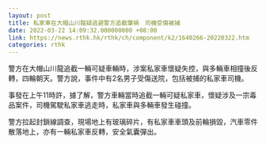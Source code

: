 ```yaml
---
layout: post
title: 私家車在大帽山川龍疑逃避警方追截肇禍　司機受傷被捕
date: 2022-03-22 14:09:32.000000000 +08:00
link: https://news.rthk.hk/rthk/ch/component/k2/1640266-20220322.htm
categories: rthk
---
```


警方在大帽山川龍追截一輛可疑車輛時，涉案私家車懷疑失控，與多輛車相撞後反轉，四輪朝天。警方說，事件中有2名男子受傷送院，包括被捕的私家車司機。

事發在上午11時許，據了解，警方車輛當時追截一輛可疑私家車，懷疑涉及一宗毒品案件，司機駕駛私家車逃走時，私家車與多輛車發生碰撞。

警方拉起封鎖線調查，現場地上有玻璃碎片，有私家車車頭及前輪損毀，汽車零件散落地上，亦有一輛私家車反轉，安全氣囊彈出。
